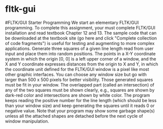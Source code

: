 # fltk-gui
#FLTK/GUI Starter Programming  We start an elementary FLTK/GUI programming. To complete this assignment, your must complete FLTK/GUI installation and read textbook Chapter 12 and 13. The sample code that can be downloaded at the textbook site (go here and click "Complete collection of code fragments") is useful for testing and augmenting to more complex applications.  Generate three squares of a given line length read from user input and place them into random positions. The points in a X-Y coordinate system in which the origin [0, 0] is a left upper corner of a window, and the X and Y coordinate expresses distances from the origin to X and Y, in which the coordinate unit defined for the FLTK/GUI window is a pixel like most other graphic interfaces. You can choose any window size but go with larger than 500 x 500 pixels for better visibility. Those generated squares must be fit in your window.   The overlapped part (called an intersection) of any of the two squares must be shown clearly, e.g., squares are shown by dark-red color and intersections are shown by white color. The program keeps reading the positive number for the line length (which should be less than your window size) and keep generating the squares until it reads 0 or negative value. Note that your program may show some garbage shape(s) unless all the attached shapes are detached before the next cycle of window manipulation.
